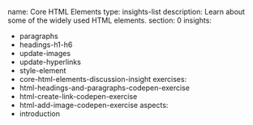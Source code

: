 name: Core HTML Elements
type: insights-list
description: Learn about some of the widely used HTML elements.
section: 0
insights:
  - paragraphs
  - headings-h1-h6
  - update-images
  - update-hyperlinks
  - style-element
  - core-html-elements-discussion-insight
exercises:
  - html-headings-and-paragraphs-codepen-exercise
  - html-create-link-codepen-exercise
  - html-add-image-codepen-exercise
aspects:
  - introduction
 
